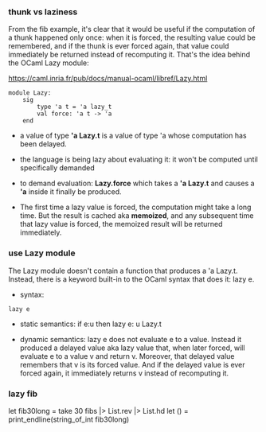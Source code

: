 ### thunk vs laziness
From the fib example, it's clear that it would be useful if the computation of a thunk happened only once: when it is forced, the resulting value could be remembered, and if the thunk is ever forced again, that value could immediately be returned instead of recomputing it. That's the idea behind the OCaml Lazy module:

https://caml.inria.fr/pub/docs/manual-ocaml/libref/Lazy.html

```
module Lazy: 
    sig
        type 'a t = 'a lazy_t
        val force: 'a t -> 'a
    end
```
* a value of type **'a Lazy.t** is a value of type 'a whose computation has been delayed.

* the language is being lazy about evaluating it: it won't be computed until specifically demanded 

* to demand evaluation: **Lazy.force** which takes a **'a Lazy.t** and causes a **'a** inside it finally be produced. 

* The first time a lazy value is forced, the computation might take a long time. But the result is cached aka **memoized**, and any subsequent time that lazy value is forced, the memoized result will be returned immediately.


### use Lazy module
The Lazy module doesn't contain a function that produces a 'a Lazy.t. Instead, there is a keyword built-in to the OCaml syntax that does it: lazy e.

* syntax: 
```
lazy e
```
* static semantics: 
if e:u then lazy e: u Lazy.t

* dynamic semantics: 
lazy e does not evaluate e to a value. Instead it produced a delayed value aka lazy value that, when later forced, will evaluate e to a value v and return v. Moreover, that delayed value remembers that v is its forced value. And if the delayed value is ever forced again, it immediately returns v instead of recomputing it.

### lazy fib
let fib30long = take 30 fibs |> List.rev |> List.hd
let () = print_endline(string_of_int fib30long)

